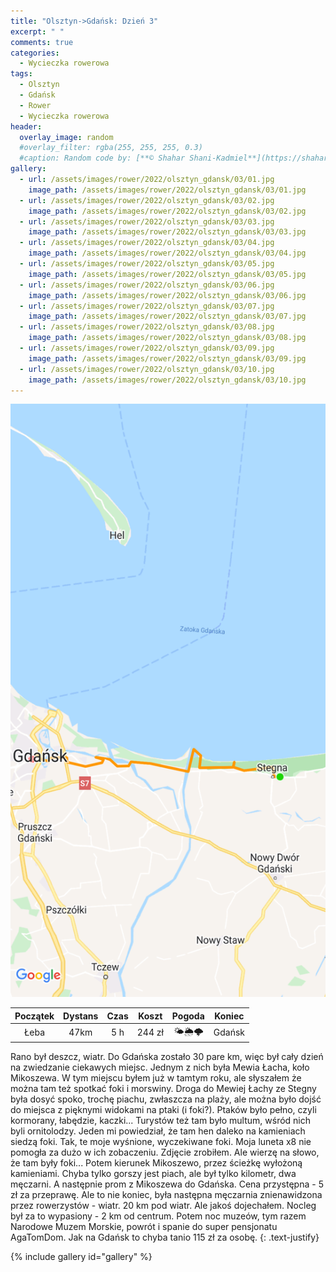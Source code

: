 ```yaml
---
title: "Olsztyn->Gdańsk: Dzień 3"
excerpt: " "
comments: true
categories:
  - Wycieczka rowerowa
tags:
  - Olsztyn
  - Gdańsk
  - Rower  
  - Wycieczka rowerowa
header:
  overlay_image: random
  #overlay_filter: rgba(255, 255, 255, 0.3)
  #caption: Random code by: [**© Shahar Shani-Kadmiel**](https://shaharkadmiel.github.io)"
gallery:
  - url: /assets/images/rower/2022/olsztyn_gdansk/03/01.jpg
    image_path: /assets/images/rower/2022/olsztyn_gdansk/03/01.jpg
  - url: /assets/images/rower/2022/olsztyn_gdansk/03/02.jpg
    image_path: /assets/images/rower/2022/olsztyn_gdansk/03/02.jpg
  - url: /assets/images/rower/2022/olsztyn_gdansk/03/03.jpg
    image_path: /assets/images/rower/2022/olsztyn_gdansk/03/03.jpg
  - url: /assets/images/rower/2022/olsztyn_gdansk/03/04.jpg
    image_path: /assets/images/rower/2022/olsztyn_gdansk/03/04.jpg
  - url: /assets/images/rower/2022/olsztyn_gdansk/03/05.jpg
    image_path: /assets/images/rower/2022/olsztyn_gdansk/03/05.jpg
  - url: /assets/images/rower/2022/olsztyn_gdansk/03/06.jpg
    image_path: /assets/images/rower/2022/olsztyn_gdansk/03/06.jpg
  - url: /assets/images/rower/2022/olsztyn_gdansk/03/07.jpg
    image_path: /assets/images/rower/2022/olsztyn_gdansk/03/07.jpg
  - url: /assets/images/rower/2022/olsztyn_gdansk/03/08.jpg
    image_path: /assets/images/rower/2022/olsztyn_gdansk/03/08.jpg
  - url: /assets/images/rower/2022/olsztyn_gdansk/03/09.jpg
    image_path: /assets/images/rower/2022/olsztyn_gdansk/03/09.jpg
  - url: /assets/images/rower/2022/olsztyn_gdansk/03/10.jpg
    image_path: /assets/images/rower/2022/olsztyn_gdansk/03/10.jpg
---
```

![mapka](/assets/images/rower/2022/olsztyn_gdansk/03/mapka.png)

|Początek|Dystans|Czas|Koszt|Pogoda|Koniec|
|:---:|:---:|:---:|:---:|:---:|:---:|
|Łeba| 47km|5 h|244 zł|🌤️🌦️🌩️|Gdańsk|

Rano był deszcz, wiatr. Do Gdańska zostało 30 pare km, więc był cały dzień na zwiedzanie ciekawych miejsc. Jednym z nich była Mewia Łacha, koło Mikoszewa. W tym miejscu byłem już w tamtym roku, ale słyszałem że można tam też spotkać foki i morswiny. Droga do Mewiej Łachy ze Stegny była dosyć spoko, trochę piachu, zwłaszcza na plaży, ale można było dojść do miejsca z pięknymi widokami na ptaki (i foki?). Ptaków było pełno, czyli kormorany, łabędzie, kaczki... Turystów też tam było multum, wśród nich byli ornitolodzy. Jeden mi powiedział, że tam hen daleko na kamieniach siedzą foki. Tak, te moje wyśnione, wyczekiwane foki. Moja luneta x8 nie pomogła za dużo w ich zobaczeniu. Zdjęcie zrobiłem. Ale wierzę na słowo, że tam były foki... Potem kierunek Mikoszewo, przez ścieżkę wyłożoną kamieniami. Chyba tylko gorszy jest piach, ale był tylko kilometr, dwa męczarni. A następnie prom z Mikoszewa do Gdańska. Cena przystępna - 5 zł za przeprawę. Ale to nie koniec, była następna męczarnia znienawidzona przez rowerzystów - wiatr. 20 km pod wiatr. Ale jakoś dojechałem. Nocleg był za to wypasiony - 2 km od centrum. Potem noc muzeów, tym razem Narodowe Muzem Morskie, powrót i spanie do super pensjonatu AgaTomDom. Jak na Gdańsk to chyba tanio 115 zł za osobę. 
{: .text-justify}

{% include gallery id="gallery" %}
